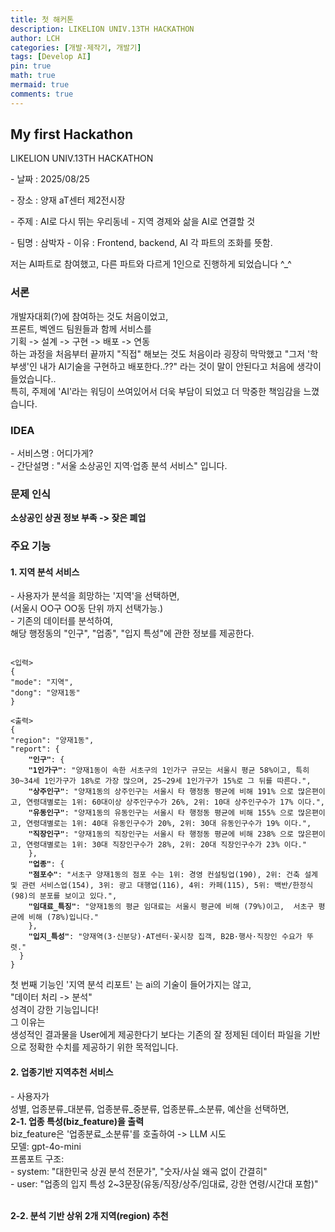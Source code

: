 ```yaml
---
title: 첫 해커톤
description: LIKELION UNIV.13TH HACKATHON
author: LCH
categories: [개발·제작기, 개발기]
tags: [Develop AI]
pin: true
math: true
mermaid: true
comments: true
---
```

<head>
    <style>
        .purple {color: #b874f0;}
    </style>
</head>


<body>
<h2> My first Hackathon </h2>   
<p>LIKELION UNIV.13TH HACKATHON</p>  
<p>- 날짜 : 2025/08/25</p>
<p>- 장소 : 양재 aT센터 제2전시장</p>
<p>- 주제 : AI로 다시 뛰는 우리동네 - 지역 경제와 삶을 AI로 연결할 것</p>
<p>- 팀명 : 삼박자
    - 이유 : Frontend, backend, AI 각 파트의 조화를 뜻함.</p>

저는 AI파트로 참여했고, 다른 파트와 다르게 1인으로 진행하게 되었습니다 ^_^  

<h3>서론</h3>
개발자대회(?)에 참여하는 것도 처음이었고,<br>
프론트, 벡엔드 팀원들과 함께 서비스를<br>
기획 -> 설계 -> 구현 -> 배포 -> 연동<br>
하는 과정을 처음부터 끝까지 "직접" 해보는 것도 처음이라 굉장히 막막했고 "그저 '학부생'인 내가 AI기술을 구현하고 배포한다..??" 라는 것이 말이 안된다고 처음에 생각이 들었습니다..<br>
특히, 주제에 'AI'라는 워딩이 쓰여있어서 더욱 부담이 되었고 더 막중한 책임감을 느꼈습니다.

<h3>IDEA</h3>
- 서비스명 : 어디가게?<br>
- 간단설명 : "서울 소상공인 지역·업종 분석 서비스" 입니다.<br>

<h3>문제 인식</h3>
<p>
<strong>소상공인 상권 정보 부족 -> 잦은 폐업</strong>
</p>

<h3>주요 기능</h3>
<h4>1. 지역 분석 서비스</h4>
 - 사용자가 분석을 희망하는 '지역'을 선택하면,<br>
    (서울시 OO구 OO동 단위 까지 선택가능.)<br>
 - 기존의 데이터를 분석하여, <br>
 해당 행정동의 "인구", "업종", "입지 특성"에 관한 정보를 제공한다.  

<pre><code>  
<입력>
{  
"mode": "지역",  
"dong": "양재1동"  
}  

<출력>
{  
"region": "양재1동",  
"report": {  
    <strong>"인구"</strong>: {
    <strong>"1인가구"</strong>: "양재1동이 속한 서초구의 1인가구 규모는 서울시 평균 58%이고, 특히 30~34세 1인가구가 18%로 가장 많으며, 25~29세 1인가구가 15%로 그 뒤를 따른다.",  
    <strong>"상주인구"</strong>: "양재1동의 상주인구는 서울시 타 행정동 평균에 비해 191% 으로 많은편이고, 연령대별로는 1위: 60대이상 상주인구수가 26%, 2위: 10대 상주인구수가 17% 이다.",  
    <strong>"유동인구"</strong>: "양재1동의 유동인구는 서울시 타 행정동 평균에 비해 155% 으로 많은편이고, 연령대별로는 1위: 40대 유동인구수가 20%, 2위: 30대 유동인구수가 19% 이다.",  
    <strong>"직장인구"</strong>: "양재1동의 직장인구는 서울시 타 행정동 평균에 비해 238% 으로 많은편이고, 연령대별로는 1위: 30대 직장인구수가 28%, 2위: 20대 직장인구수가 23% 이다." 
    },  
    <strong>"업종"</strong>: {  
    <strong>"점포수"</strong>: "서초구 양재1동의 점포 수는 1위: 경영 컨설팅업(190), 2위: 건축 설계 및 관련 서비스업(154), 3위: 광고 대행업(116), 4위: 카페(115), 5위: 백반/한정식(98)의 분포를 보이고 있다.",  
    <strong>"임대료_특징"</strong>: "양재1동의 평균 임대료는 서울시 평균에 비해 (79%)이고,  서초구 평균에 비해 (78%)입니다."  
    },  
    <strong>"입지_특성"</strong>: "양재역(3·신분당)·AT센터·꽃시장 집객, B2B·행사·직장인 수요가 뚜렷."  
  }  
}  
</code></pre>

<p>
첫 번째 기능인 '지역 분석 리포트' 는 ai의 기술이 들어가지는 않고,
<br>"데이터 처리 -> 분석"
<br>성격이 강한 기능입니다!
<br>그 이유는 
<br>생성적인 결과물을 User에게 제공한다기 보다는 기존의 잘 정제된 데이터 파일을 기반으로 정확한 수치를 제공하기 위한 목적입니다. 
</p>

<h4>2. 업종기반 지역추천 서비스</h4>
 - 사용자가
 <br>성별, 업종분류_대분류, 업종분류_중분류, 업종분류_소분류, 예산을 선택하면,
 <br><strong>2-1. 업종 특성(biz_feature)을 출력</strong>
 <br>biz_feature은 '업종분료_소분류'를 호출하여 -> LLM 시도
 <br>모델: gpt-4o-mini
 <br>프롬포트 구조: 
 <br> - system: "대한민국 상권 분석 전문가", "숫자/사실 왜곡 없이 간결히"
 <br> - user: "업종의 입지 특성 2~3문장(유동/직장/상주/임대료, 강한 연령/시간대 포함)"

 <br><strong>2-2. 분석 기반 상위 2개 지역(region) 추천</strong>


</body>